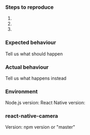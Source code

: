 ### Steps to reproduce
1.
2.
3.

### Expected behaviour
Tell us what should happen

### Actual behaviour
Tell us what happens instead

### Environment
Node.js version:
React Native version:

### react-native-camera
Version: npm version or "master"
